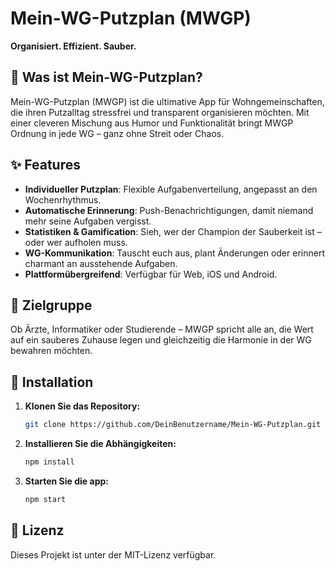 # Mein-WG-Putzplan (MWGP)  
**Organisiert. Effizient. Sauber.**  

## 🧹 Was ist Mein-WG-Putzplan?  
Mein-WG-Putzplan (MWGP) ist die ultimative App für Wohngemeinschaften, die ihren Putzalltag stressfrei und transparent organisieren möchten. Mit einer cleveren Mischung aus Humor und Funktionalität bringt MWGP Ordnung in jede WG – ganz ohne Streit oder Chaos.  

## ✨ Features  
- **Individueller Putzplan**: Flexible Aufgabenverteilung, angepasst an den Wochenrhythmus.  
- **Automatische Erinnerung**: Push-Benachrichtigungen, damit niemand mehr seine Aufgaben vergisst.  
- **Statistiken & Gamification**: Sieh, wer der Champion der Sauberkeit ist – oder wer aufholen muss.  
- **WG-Kommunikation**: Tauscht euch aus, plant Änderungen oder erinnert charmant an ausstehende Aufgaben.  
- **Plattformübergreifend**: Verfügbar für Web, iOS und Android.  

## 🎯 Zielgruppe  
Ob Ärzte, Informatiker oder Studierende – MWGP spricht alle an, die Wert auf ein sauberes Zuhause legen und gleichzeitig die Harmonie in der WG bewahren möchten.  

## 🚀 Installation  
1. **Klonen Sie das Repository:**  
   ```bash  
   git clone https://github.com/DeinBenutzername/Mein-WG-Putzplan.git  
2. **Installieren Sie die Abhängigkeiten:**
   ```bash
   npm install  
3. **Starten Sie die app:**
   ```bash
   npm start  

## 📜 Lizenz
Dieses Projekt ist unter der MIT-Lizenz verfügbar.

